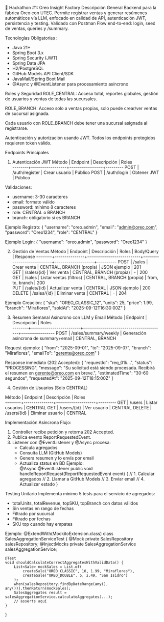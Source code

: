 🍪 Hackathon #1: Oreo Insight Factory
Descripción General
Backend para la fábrica Oreo con UTEC. Permite registrar ventas y generar resúmenes automáticos vía LLM, enfocado en calidad de API, autenticación JWT, persistencia y testing. Validado con Postman Flow end-to-end: login, seed de ventas, queries y /summary.

Tecnologías Obligatorias :
- Java 21+ 
- Spring Boot 3.x
- Spring Security (JWT)
- Spring Data JPA
- H2/PostgreSQL
- GitHub Models API Client/SDK
- JavaMail/Spring Boot Mail
- @Async y @EventListener para procesamiento asíncrono

Roles y Seguridad
ROLE_CENTRAL: Acceso total, reportes globales, gestión de usuarios y ventas de todas las sucursales.

ROLE_BRANCH: Acceso solo a ventas propias, solo puede crear/ver ventas de sucursal asignada.

Cada usuario con ROLE_BRANCH debe tener una sucursal asignada al registrarse.

Autenticación y autorización usando JWT. Todos los endpoints protegidos requieren token válido.

Endpoints Principales
1. Autenticación JWT
   Método  |  Endpoint        |  Descripción    |  Roles  
   --------+------------------+-----------------+---------
   POST    |  /auth/register  |  Crear usuario  |  Público
   POST    |  /auth/login     |  Obtener JWT    |  Público

Validaciones:
- username: 3-30 caracteres
- email: formato válido
- password: mínimo 8 caracteres
- role: CENTRAL o BRANCH
- branch: obligatorio si es BRANCH

Ejemplo Registro:
{
"username": "oreo.admin",
"email": "admin@oreo.com",
"password": "Oreo1234",
"role": "CENTRAL"
}

Ejemplo Login:
{
"username": "oreo.admin",
"password": "Oreo1234"
}

2. Gestión de Ventas
   Método  |  Endpoint     |  Descripción              |  Roles                     |  Body/Query        |  Response
   --------+---------------+---------------------------+----------------------------+--------------------+----------
   POST    |  /sales       |  Crear venta              |  CENTRAL, BRANCH (propia)  |  JSON ejemplo      |  201     
   GET     |  /sales/{id}  |  Ver venta                |  CENTRAL, BRANCH (propia)  |  -                 |  200     
   GET     |  /sales       |  Listar ventas (filtros)  |  CENTRAL, BRANCH (propia)  |  from, to, branch  |  200     
   PUT     |  /sales/{id}  |  Actualizar venta         |  CENTRAL                   |  JSON ejemplo      |  200     
   DELETE  |  /sales/{id}  |  Eliminar venta           |  CENTRAL                   |  -                 |  204     

Ejemplo Creación:
{
"sku": "OREO_CLASSIC_12",
"units": 25,
"price": 1.99,
"branch": "Miraflores",
"soldAt": "2025-09-12T16:30:00Z"
}


3. Resumen Semanal Asíncrono con LLM y Email
   Método  |  Endpoint               |  Descripción                            |  Roles          
   --------+-------------------------+-----------------------------------------+-----------------
   POST    |  /sales/summary/weekly  |  Generación asíncrona de summary+email  |  CENTRAL, BRANCH

Request ejemplo:
{
"from": "2025-09-01",
"to": "2025-09-07",
"branch": "Miraflores",
"emailTo": "gerente@oreo.com"
}

Response inmediato (202 Accepted):
{
"requestId": "req_01k...",
"status": "PROCESSING",
"message": "Su solicitud está siendo procesada. Recibirá el resumen en gerente@oreo.com en breve.",
"estimatedTime": "30-60 segundos",
"requestedAt": "2025-09-12T18:15:00Z"
}

4. Gestión de Usuarios (Solo CENTRAL)

Método  |  Endpoint     |  Descripción       |  Roles  
--------+---------------+--------------------+---------
GET     |  /users       |  Listar usuarios   |  CENTRAL
GET     |  /users/{id}  |  Ver usuario       |  CENTRAL
DELETE  |  /users/{id}  |  Eliminar usuario  |  CENTRAL

Implementación Asíncrona
Flujo:
1. Controller recibe petición y retorna 202 Accepted. 
2. Publica evento ReportRequestedEvent. 
3. Listener con @EventListener y @Async procesa:
   - Calcula agregados 
   - Consulta LLM (GitHub Models)
   - Genera resumen y lo envía por email 
   - Actualiza status en BD
Ejemplo:   
     @Async
     @EventListener
     public void handleReportRequest(ReportRequestedEvent event) {
     // 1. Calcular agregados
     // 2. Llamar a GitHub Models
     // 3. Enviar email
     // 4. Actualizar estado
     }

Testing Unitario
Implementa mínimo 5 tests para el servicio de agregados:
  - totalUnits, totalRevenue, topSKU, topBranch con datos válidos 
  - Sin ventas en rango de fechas 
  - Filtrado por sucursal 
  - Filtrado por fechas 
  - SKU top cuando hay empates

Ejemplo:
@ExtendWith(MockitoExtension.class)
class SalesAggregationServiceTest { 
    @Mock private SalesRepository salesRepository; 
    @InjectMocks private SalesAggregationService salesAggregationService;

    @Test
    void shouldCalculateCorrectAggregatesWithValidData() {
        List<Sale> mockSales = List.of(
            createSale("OREO_CLASSIC", 10, 1.99, "Miraflores"),
            createSale("OREO_DOUBLE", 5, 2.49, "San Isidro")
        );
        when(salesRepository.findByDateRange(any(), any())).thenReturn(mockSales);
        SalesAggregates result = salesAggregationService.calculateAggregates(...);
        // asserts aquí
    }
}

















































